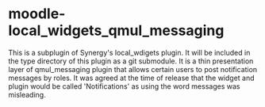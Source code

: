 # moodle-local_widgets_qmul_messaging

This is a subplugin of Synergy's local_wdigets plugin.
It will be included in the type directory of this plugin as a git submodule.
It is a thin presentation layer of qmul_messaging plugin that allows certain users to post notification messages by roles.
It was agreed at the time of release that the widget and plugin would be called 'Notifications' as using the word messages was misleading.

